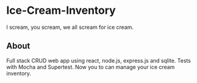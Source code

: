 # Ice-Cream-Inventory
I scream, you scream, we all scream for ice cream. 

## About

Full stack CRUD web app using react, node.js, express.js and sqlite. Tests with Mocha and Supertest. Now you to can manage your ice cream inventory. 

